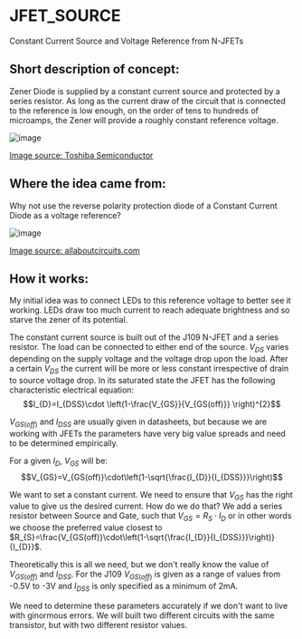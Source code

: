 # JFET_SOURCE
Constant Current Source and Voltage Reference from N-JFETs
## Short description of concept:
Zener Diode is supplied by a constant current source and protected by a series resistor. As long as the current draw of the circuit that is connected to the reference is low enough, on the order of tens to hundreds of microamps, the Zener will provide a roughly constant reference voltage.

![image](https://github.com/Riggstadt/JFET_SOURCE/assets/127757267/3d72a976-02f2-4292-a8d1-622775a2854a)

[Image source: Toshiba Semiconductor][1]

## Where the idea came from:
Why not use the reverse polarity protection diode of a Constant Current Diode as a voltage reference?

![image](https://github.com/Riggstadt/JFET_SOURCE/assets/127757267/d2c5a6f3-09b5-448d-8950-60b88e6b53f8)

[Image source: allaboutcircuits.com][2]

[1]: https://toshiba.semicon-storage.com/eu/semiconductor/knowledge/faq/diode/how-can-i-use-a-zener-diode-to-create-a-relatively-constant-volt.html
[2]: https://www.allaboutcircuits.com/textbook/experiments/chpt-5/jfet-current-regulator/

## How it works:
My initial idea was to connect LEDs to this reference voltage to better see it working. LEDs draw too much current to reach adequate brightness and so starve the zener of its potential.

The constant current source is built out of the J109 N-JFET and a series resistor. The load can be connected to either end of the source.
$V_{DS}$ varies depending on the supply voltage and the voltage drop upon the load. After a certain $V_{DS}$ the current will be more or less constant irrespective of drain to source voltage drop.
In its saturated state the JFET has the following characteristic electrical equation:
$$I_{D}=I_{DSS}\cdot \left(1-\frac{V_{GS}}{V_{GS(off)}} \right)^{2}$$

$V_{GS(off)}$ and $I_{DSS}$ are usually given in datasheets, but because we are working with JFETs the parameters have very big value spreads and need to be determined empirically.

For a given $I_{D}$, $V_{GS}$ will be:
$$V_{GS}=V_{GS(off)}\cdot\left(1-\sqrt{\frac{I_{D}}{I_{DSS}}}\right)$$

We want to set a constant current. We need to ensure that $V_{GS}$ has the right value to give us the desired current. How do we do that? We add a series resistor between Source and Gate, such that $V_{GS}=R_{S}\cdot I_{D}$ or in other words we choose the preferred value closest to $R_{S}=\frac{V_{GS(off)}\cdot\left(1-\sqrt{\frac{I_{D}}{I_{DSS}}}\right)}{I_{D}}$.

Theoretically this is all we need, but we don't really know the value of $V_{GS(off)}$ and $I_{DSS}$.
For the J109 $V_{GS(off)}$ is given as a range of values from -0.5V to -3V and $I_{DSS}$ is only specified as a minimum of 2mA.

We need to determine these parameters accurately if we don't want to live with ginormous errors.
We will built two different circuits with the same transistor, but with two different resistor values.

